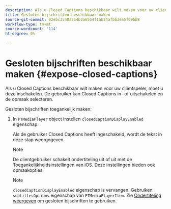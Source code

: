```yaml
---
description: Als u Closed Captions beschikbaar wilt maken voor uw clientspeler, moet u deze inschakelen. De gebruiker kan Closed Captions in- of uitschakelen en de opmaak selecteren.
title: Gesloten bijschriften beschikbaar maken
source-git-commit: 02ebc3548a254b2a6554f1ab34afbb3ea5f09bb8
workflow-type: tm+mt
source-wordcount: '114'
ht-degree: 0%

---
```


# Gesloten bijschriften beschikbaar maken {#expose-closed-captions}

Als u Closed Captions beschikbaar wilt maken voor uw clientspeler, moet u deze inschakelen. De gebruiker kan Closed Captions in- of uitschakelen en de opmaak selecteren.

Gesloten bijschriften toegankelijk maken:

1. In `PTMediaPlayer` object instellen `closedCaptionDisplayEnabled` eigenschap.

   Als de gebruiker Closed Captions heeft ingeschakeld, wordt de tekst in deze stap weergegeven.

   >[!NOTE]
   >
   >De clientgebruiker schakelt ondertiteling uit of uit met de Toegankelijkheidsinstellingen van iOS. Deze instellingen bieden ook opmaakopties.

   >[!NOTE]
   >
   >`closedCaptionDisplayEnabled` eigenschap is vervangen. Gebruiken `subtitlesOptions` eigenschap van `PTMediaPlayerItem`. Zie [Ondertiteling weergeven](../../tvsdk-1.4-for-ios/c-psdk-ios-1.4-closed-captioning-and-subtitles-ios/t-psdk-ios-1.4-subtitles-exposing-ios.md) om gesloten bijschriften te gebruiken.
